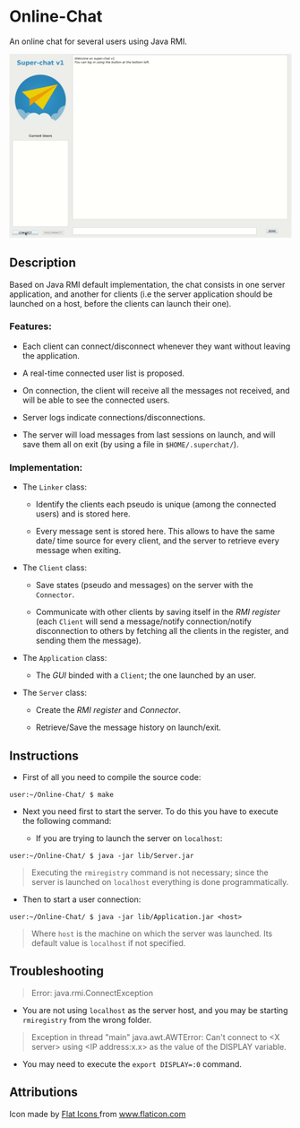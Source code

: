 # Online-Chat

An online chat for several users using Java RMI.

<p align="center">
<img src="assets/presentation_1.gif" width="550">
</p>

## Description

Based on Java RMI default implementation, the chat consists in one 
server application, and another for clients (i.e the server application 
should be launched on a host, before the clients can launch their one).

### Features:

* Each client can connect/disconnect whenever they want without leaving 
  the application.
	
* A real-time connected user list is proposed.

* On connection, the client will receive all the messages not received, 
  and will be able to see the connected users.
	
* Server logs indicate connections/disconnections.
	
* The server will load messages from last sessions on launch, and will save 
  them all on exit (by using a file in `$HOME/.superchat/`).

### Implementation:

* The `Linker` class:
	
	* Identify the clients each pseudo is unique (among the connected users) 
      and is stored here.
		
	* Every message sent is stored here. This allows to have the same date/
      time source for every client, and the server to retrieve every message 
      when exiting.
		
* The `Client` class:

	* Save states (pseudo and messages) on the server with the `Connector`. 

	* Communicate with other clients by saving itself in the _RMI register_ 
      (each `Client` will send a message/notify connection/notify disconnection 
      to others by fetching all the clients in the register, and sending them 
      the message). 
	
* The `Application` class:

	* The _GUI_ binded with a `Client`; the one launched by an user.
	
* The `Server` class:

	* Create the _RMI register_ and _Connector_.
	
	* Retrieve/Save the message history on launch/exit.

## Instructions

* First of all you need to compile the source code:

```console
user:~/Online-Chat/ $ make
```

* Next you need first to start the server. To do this you have
  to execute the following command:

	* If you are trying to launch the server on `localhost`:

```console
user:~/Online-Chat/ $ java -jar lib/Server.jar 
```

> Executing the `rmiregistry` command is not necessary; since the server 
  is launched on `localhost` everything is done programmatically. 

* Then to start a user connection:

```console
user:~/Online-Chat/ $ java -jar lib/Application.jar <host> 

```

> Where `host` is the machine on which the server was launched. Its
  default value is `localhost` if not specified.

## Troubleshooting

> Error: java.rmi.ConnectException

* You are not using `localhost` as the server host, and you may be 
  starting `rmiregistry` from the wrong folder.

> Exception in thread "main" java.awt.AWTError: Can't connect to \<X server\> 
  using \<IP address:x.x\> as the value of the DISPLAY variable.

* You may need to execute the `export DISPLAY=:0` command.

## Attributions

<div>Icon made by 
<a href="https://www.flaticon.com/authors/flat-icons" title="Flat Icons">Flat Icons
</a> from 
<a href="https://www.flaticon.com/" title="Flaticon">www.flaticon.com
</a>
</div>
